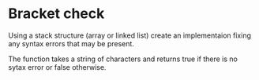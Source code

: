 # Bracket check

Using a stack structure (array or linked list) create an implementaion fixing any syntax
errors that may be present.

The function takes a string of characters and returns true if there is no sytax error or false otherwise.
